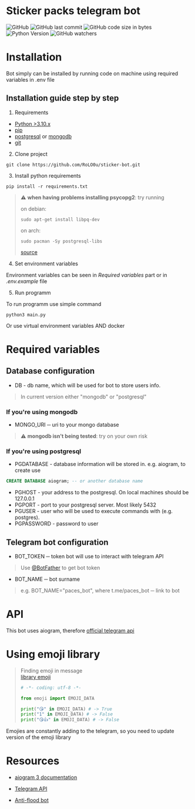 # Sticker packs telegram bot

![GitHub](https://img.shields.io/github/license/RoLO0u/sticker-bot?style=for-the-badge) ![GitHub last commit](https://img.shields.io/github/last-commit/RoLO0u/sticker-bot?style=for-the-badge) ![GitHub code size in bytes](https://img.shields.io/github/languages/code-size/RoLO0u/sticker-bot?style=for-the-badge) ![Python Version](https://img.shields.io/badge/Python-3.10-informational?style=for-the-badge&logo=python) ![GitHub watchers](https://img.shields.io/github/watchers/RoLO0u/sticker-bot?style=for-the-badge)

# Installation

Bot simply can be installed by running code on machine using required variables in .env file

## Installation guide step by step

1. Requirements

* [Python >3.10.x](https://www.python.org/)
* [pip](https://pip.pypa.io/en/stable/installation/)
* [postgresql](https://www.postgresql.org/download/) or [mongodb](https://www.mongodb.com/)
* [git](https://git-scm.com/downloads)

2. Clone project

```console
git clone https://github.com/RoLO0u/sticker-bot.git
```

3. Install python requirements

```console
pip install -r requirements.txt
```

> :warning: **when having problems installing psycopg2**: try running
>
> on debian:
> ```terminal
> sudo apt-get install libpq-dev
> ```
> on arch:
> ```terminal
> sudo pacman -Sy postgresql-libs
> ```
> [source](https://stackoverflow.com/questions/65821330/how-to-solve-error-failed-building-wheel-for-psycopg2)


4. Set environment variables

Environment variables can be seen in *Required variables* part or in *.env.example* file

5. Run programm

To run programm use simple command

```console
python3 main.py
```

Or use virtual environment variables AND docker

# Required variables

## Database configuration

* DB - db name, which will be used for bot to store users info.
> In current version either "mongodb" or "postgresql"

### If you're using mongodb

* MONGO_URI ─ uri to your mongo database

> :warning: **mongodb isn't being tested**: try on your own risk

### If you're using postgresql

* PGDATABASE - database information will be stored in. e.g. aiogram, to create use 
```sql
CREATE DATABASE aiogram; -- or another database name
```
* PGHOST - your address to the postgresql. On local machines should be 127.0.0.1
* PGPORT - port to your postgresql server. Most likely 5432
* PGUSER - user who will be used to execute commands with (e.g. postgres).
* PGPASSWORD - password to user

## Telegram bot configuration

* BOT_TOKEN ─ token bot will use to interact with telegram API
> Use [@BotFather](https://t.me/BotFather) to get bot token
* BOT_NAME ─ bot surname 
> e.g. BOT_NAME="paces_bot", where t.me/paces_bot ─ link to bot

# API

This bot uses aiogram, therefore [official telegram api](https://core.telegram.org/bots/api)

# Using emoji library

> Finding emoji in message <br>
> [library emoji](https://pypi.org/project/emoji/)
> ```python
> # -*- coding: utf-8 -*-
>
> from emoji import EMOJI_DATA
>
> print("😘" in EMOJI_DATA) # -> True
> print("1" in EMOJI_DATA) # -> False
> print("😘👍" in EMOJI_DATA) # -> False
> ```

Emojies are constantly adding to the telegram, so you need to update version of the emoji library

# Resources

* [aiogram 3 documentation](https://docs.aiogram.dev/en/dev-3.x/)

* [Telegram API](https://core.telegram.org/bots/api)

* [Anti-flood bot](https://github.com/RoLO0u/anti-flood-bot)

